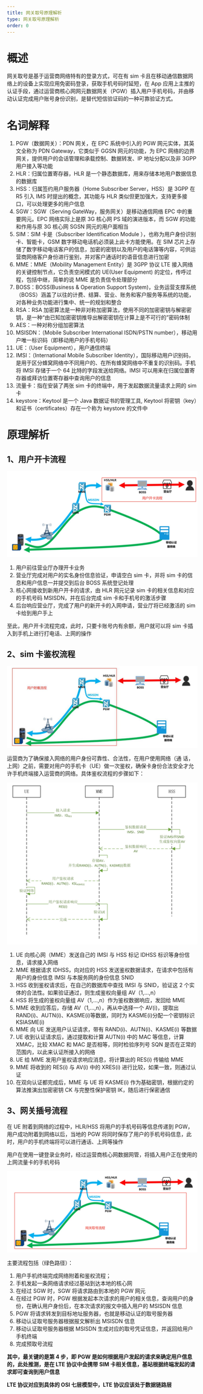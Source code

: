 ```yaml
---
title: 网关取号原理解析
type: 网关取号原理解析
order: 0
---
```


# 概述

网关取号是基于运营商网络特有的登录方式，可在有 sim 卡且在移动通信数据网络上的设备上实现应用免密码登录，获取手机号码时延短，在 App 应用上主推的认证手段，通过运营商核心网网元数据网关（PGW）插入用户手机号码，并由移动认证完成用户账号身份识别，是替代短信验证码的一种可靠验证方式。

# 名词解释

1. PGW（数据网关）：PDN 网关，在 EPC 系统中引入的 PGW 网元实体，其英文全称为 PDN Gateway，它类似于 GGSN 网元的功能，为 EPC 网络的边界网关，提供用户的会话管理和承载控制、数据转发、IP 地址分配以及非 3GPP 用户接入等功能
2. HLR：归属位置寄存器，HLR 是一个静态数据库，用来存储本地用户数据信息的数据库
3. HSS：归属签约用户服务器（Home Subscriber Server，HSS）是 3GPP 在 R5 引入 IMS 时提出的概念，其功能与 HLR 类似但更加强大，支持更多接口，可以处理更多的用户信息
4. SGW：SGW（Serving GateWay，服务网关）是移动通信网络 EPC 中的重要网元。EPC 网络实际上是原 3G 核心网 PS 域的演进版本，而 SGW 的功能和作用与原 3G 核心网 SGSN 网元的用户面相当
5. SIM：SIM 卡是（Subscriber Identification Module ），也称为用户身份识别卡、智能卡，GSM 数字移动电话机必须装上此卡方能使用。在 SIM 芯片上存储了数字移动电话客户的信息，加密的密钥以及用户的电话簿等内容，可供运营商网络客户身份进行鉴别，并对客户通话时的语音信息进行加密
6. MME：MME（Mobility Management Entity）是 3GPP 协议 LTE 接入网络的关键控制节点，它负责空闲模式的 UE(User Equipment) 的定位，传呼过程，包括中继，简单的说 MME 是负责信令处理部分
7. BOSS：BOSS(Business & Operation Support System)，业务运营支撑系统（BOSS）涵盖了以往的计费、结算、营业、账务和客户服务等系统的功能，对各种业务功能进行集中、统一的规划和整合
8. RSA：RSA 加密算法是一种非对称加密算法，使用不同的加密密钥与解密密钥，是一种“由已知加密密钥推导出解密密钥在计算上是不可行的”密码体制
9. AES：一种对称分组加密算法
10. MSISDN：（Mobile Subscriber International ISDN/PSTN number），移动用户唯一标识码（即移动用户的手机号码）
11. UE：（User Equipment），用户通信终端
12. IMSI：（International Mobile Subscriber Identity），国际移动用户识别码，是用于区分蜂窝网络中不同用户的、在所有蜂窝网络中不重复的识别码。手机将 IMSI 存储于一个 64 比特的字段发送给网络。IMSI 可以用来在归属位置寄存器或拜访位置寄存器中查询用户的信息
13. 流量卡：指在安装了两张 sim 卡的终端中，用于发起数据流量请求上网的 sim 卡
14. keystore：Keytool 是一个 Java 数据证书的管理工具, Keytool 将密钥（key）和证书（certificates）存在一个称为 keystore 的文件中

# 原理解析

## 1、用户开卡流程

![opensimcard](./img/opensimcard.jpeg)
	

1. 用户前往营业厅办理开卡业务
2. 营业厅完成对用户的实名身份信息验证，申请空白 sim 卡，并将 sim 卡的信息和用户信息一并提交到后台 BOSS 系统登记处理
3. 核心网接收到新用户开卡的请求，由 HLR 网元记录 sim 卡的相关信息和对应的手机号码 MSISDN，并在后台完成 sim 卡和手机号的激活步骤 
4. 后台响应营业厅，完成了用户的新开卡的入网申请，营业厅将已经激活的 sim 卡给到用户手上

至此，用户开卡流程完成，此时，只要卡账号内有余额，用户就可以将 sim 卡插入到手机上进行打电话、上网的操作

## 2、sim 卡鉴权流程

![simauth](./img/simauth.jpeg)

运营商为了确保接入网络的用户身份可靠性、合法性，在用户使用网络（通
话，上网）之前，需要对用户的手机卡（UE）做一次鉴权，确保卡身份合法安全才允许手机终端接入运营商的网络。具体鉴权流程的步骤如下：

![simauthsteps](./img/simauthsteps.jpeg)

1. UE 向核心网（MME）发送自己的 IMSI 与 HSS 标记 IDHSS 标识等身份信息，请求接入网络
2. MME 根据请求 IDHSS，向对应的 HSS 发送鉴权数据请求，在请求中包括有用户的身份信息 IMSI 与本服务网的身份信息 SNID
3. HSS 收到鉴权请求后，在自己的数据库中查找 IMSI 与 SNID，验证这 2 个实体的合法性。如果验证通过，则生成鉴权向量组 AV（1,…,n）
4. HSS 将生成的鉴权向量组 AV（1,…,n）作为鉴权数据响应，发回给 MME
5. MME 收到应答后，存储 AV（1,…,n），再从中选择一个 AV(i)，提取出 RAND(i)、AUTN(i)、KASME(i)等数据，同时为 KASME(i)分配一个密钥标识 KSIASME(i)
6. MME 向 UE 发送用户认证请求，带有 RAND(i)、AUTN(i)、KASME(i) 等数据
7. UE 收到认证请求后，通过提取和计算 AUTN(i) 中的 MAC 等信息，计算 XMAC，比较 XMAC 和 MAC 是否相等，同时检验序列号 SQN 是否在正常的范围内，以此来认证所接入的网络
8. UE 给 MME 发用户鉴权请求响应消息，将计算出的 RES(i) 传输给 MME
9. MME 将收到的 RES(i) 与 AV(i) 中的 XRES(i) 进行比较，如果一致，则通过认证
10. 在双向认证都完成后，MME 与 UE 将 KASME(i) 作为基础密钥，根据约定的算法推演出加密密钥 CK 与完整性保护密钥 IK，随后进行保密通信

## 3、网关插号流程

在 UE 附着到网络的过程中，HLR/HSS 将用户的手机号码等信息传递到 PGW，用户成功附着到网络以后，当地的 PGW 将同时保存了用户的手机号码信息，此时，用户的手机终端将可以进行通话、上网等操作

用户在使用一键登录业务时，经过运营商核心网数据网管，将插入用户正在使用的上网流量卡的手机号码

![gateauthsteps](./img/gateauthsteps.jpeg)

主要流程包括（绿色路径）：

1. 用户手机终端完成网络附着和鉴权流程；
2. 手机发起一条网络请求经过基站到达本地的核心网
3. 在经过 SGW 时，SGW 将请求路由到本地的 PGW 网元
4. 在经过 PGW 时，PGW 根据发起本次请求的用户的相关信息，查询用户的身份，在确认用户身份后，在本次请求的报文中插入用户的 MSISDN 信息
5. PGW 将请求转发到目标地址服务器，也就是移动认证的取号服务器
6. 移动认证取号服务器根据报文解析出 MSISDN 信息
7. 移动认证取号服务器根据 MSISDN 生成对应的取号凭证信息，并返回给用户手机终端
8. 完成预取号流程

**其中，最关键的是第 4 步，即 PGW 是如何根据用户发起的请求来确定用户信息的，此处推测，是在 LTE 协议中会携带 SIM 卡相关信息，基站根据终端发起的请求即可查询到用户信息**

**LTE 协议对应到具体的 OSI 七层模型中，LTE 协议应该处于数据链路层**